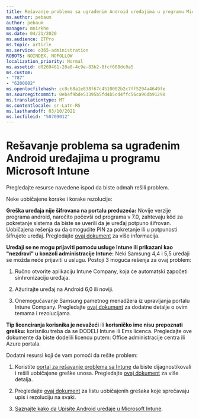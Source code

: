 ```yaml
---
title: Rešavanje problema sa ugrađenim Android uređajima u programu Microsoft Intune
ms.author: pebaum
author: pebaum
manager: mnirkhe
ms.date: 04/21/2020
ms.audience: ITPro
ms.topic: article
ms.service: o365-administration
ROBOTS: NOINDEX, NOFOLLOW
localization_priority: Normal
ms.assetid: d0269461-20a8-4c9e-83b2-8fcf608dc0a5
ms.custom:
- "787"
- "6200002"
ms.openlocfilehash: cc8c68a1e838f67c4510002b2c7ff5294a4649fe
ms.sourcegitcommit: 0eb4f9bde53395b5fd4b5cd4ffc56ca96db91298
ms.translationtype: MT
ms.contentlocale: sr-Latn-RS
ms.lasthandoff: 03/10/2021
ms.locfileid: "50709012"
---
```

# <a name="troubleshoot-issues-with-enrolling-android-devices-in-microsoft-intune"></a>Rešavanje problema sa ugrađenim Android uređajima u programu Microsoft Intune

Pregledajte resurse navedene ispod da biste odmah rešili problem.
  
Neke uobičajene korake i korake rezolucije:
  
 **Greška uređaja nije šifrovana na portalu preduzeća:** Novije verzije programa android, naročito počevši od programa v 7.0, zahtevaju kôd za pokretanje sistema da biste se uverili da je uređaj potpuno šifrovan. Uobičajena rešenja su da omogućite PIN za pokretanje ili u potpunosti šifrujete uređaj. Pregledajte [ovaj dokument](https://docs.microsoft.com/intune-user-help/your-device-appears-encrypted-but-cp-says-otherwise-android) za više informacija.
  
 **Uređaji se ne mogu prijaviti pomoću usluge Intune ili prikazani kao "nezdravi" u konzoli administracije Intune:** Neki Samsung 4,4 i 5,5 uređaji se možda neće prijaviti u uslugu. Postoji 3 moguća rešenja za ovaj problem:
  
1. Ručno otvorite aplikaciju Intune Company, koja će automatski započeti sinhronizaciju uređaja.

2. Ažurirajte uređaj na Android 6,0 ili noviji.

3. Onemogućavanje Samsung pametnog menadžera iz upravljanja portalu Intune Company. Pregledajte [ovaj dokument](https://docs.microsoft.com/troubleshoot/mem/intune/troubleshoot-device-enrollment-in-intune#devices-fail-to-check-in-with-the-intune-service-and-display-as-unhealthy-in-the-intune-admin-console) za dodatne detalje o ovim temama i rezolucijama.

 **Tip licenciranja korisnika je nevažeći** ili **korisničko ime nisu prepoznati grešku:** korisniku treba da se DODELI Intune ili Ems licenca. Pregledajte ove dokumente da biste dodelili licencu putem: Office administracije centra ili Azure portala.
  
Dodatni resursi koji će vam pomoći da rešite problem:
  
1. Koristite [portal za rešavanje problema sa Intune](https://devicemanagement.microsoft.com/#blade/Microsoft_Intune_DeviceSettings/TroubleshootBlade) da biste dijagnostikovali i rešili uobičajene greške unosa. Pregledajte [ovaj dokument](https://docs.microsoft.com/intune/help-desk-operators) za više detalja.

2. Pregledajte [ovaj dokument](https://docs.microsoft.com/troubleshoot/mem/intune/troubleshoot-device-enrollment-in-intune) za listu uobičajenih grešaka koje sprečavaju upis i rezoluciju na svaki.

3. [Saznajte kako da Upisite Android uređaje u Microsoft Intune](https://docs.microsoft.com/intune/android-enroll).
